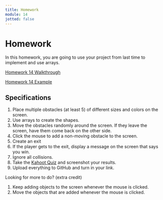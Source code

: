 ```yaml
---
title: Homework
module: 14
jotted: false
---
```


# Homework

In this homework, you are going to use your project from last time to implement and use arrays.

<a href="//youtu.be/0ChP01lq20M" data-lity>Homework 14 Walkthrough</a>

<a href="https://github.com/Montana-Media-Arts/120_CreativeCoding1-Fall2022-Samples/tree/main/Homework%2014" target="_blank">Homework 14 Example</a>

## Specifications

1. Place multiple obstacles (at least 5) of different sizes and colors on the screen.
2. Use arrays to create the shapes.
3. Move the obstacles randomly around the screen.  If they leave the screen, have them come back on the other side.
4. Click the mouse to add a non-moving obstacle to the screen.
5. Create an exit
6. If the player gets to the exit, display a message on the screen that says you win.
7. Ignore all collisions.
8. Take the <a href="https://kahoot.it/challenge/05503334?challenge-id=84387498-97d5-4d82-ae4e-eabb1c94cf58_1681161232584" target="_blank">Kahoot Quiz</a> and screenshot your results.
9. Upload everything to GitHub and turn in your link.

Looking for more to do? (extra credit)

1. Keep adding objects to the screen whenever the mouse is clicked.
2. Move the objects that are added whenever the mouse is clicked.